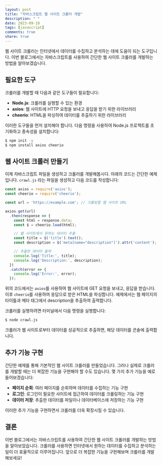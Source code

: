 ```yaml
---
layout: post
title: "자바스크립트 웹 사이트 크롤러 개발"
description: " "
date: 2023-09-10
tags: [javascript]
comments: true
share: true
---
```


웹 사이트 크롤러는 인터넷에서 데이터를 수집하고 분석하는 데에 도움이 되는 도구입니다. 이번 블로그에서는 자바스크립트를 사용하여 간단한 웹 사이트 크롤러를 개발하는 방법을 알아보겠습니다.

## 필요한 도구

크롤러를 개발할 때 다음과 같은 도구들이 필요합니다:

- **Node.js**: 크롤러를 실행할 수 있는 환경
- **axios**: 웹 사이트에 HTTP 요청을 보내고 응답을 받기 위한 라이브러리
- **cheerio**: HTML을 파싱하여 데이터를 추출하기 위한 라이브러리

이러한 도구들을 먼저 설치해야 합니다. 다음 명령을 사용하여 Node.js 프로젝트를 초기화하고 종속성을 설치합니다:

```bash
$ npm init -y
$ npm install axios cheerio
```

## 웹 사이트 크롤러 만들기

이제 자바스크립트 파일을 생성하고 크롤러를 개발해봅시다. 아래의 코드는 간단한 예제입니다. ```crawl.js``` 라는 파일을 생성하고 다음 코드를 작성합니다:

```javascript
const axios = require('axios');
const cheerio = require('cheerio');

const url = 'https://example.com'; // 크롤링할 웹 사이트 URL

axios.get(url)
  .then(response => {
    const html = response.data;
    const $ = cheerio.load(html);

    // 웹 사이트에서 원하는 데이터 추출
    const title = $('title').text();
    const description = $('meta[name="description"]').attr('content');

    // 추출한 데이터 출력
    console.log('Title:', title);
    console.log('Description:', description);
  })
  .catch(error => {
    console.log('Error:', error);
  });
```

위의 코드에서는 ```axios```를 사용하여 웹 사이트에 GET 요청을 보내고, 응답을 받습니다. 이후 ```cheerio```를 사용하여 응답으로 받은 HTML을 파싱합니다. 예제에서는 웹 페이지의 타이틀과 메타 태그에서 description을 추출하여 출력합니다.

크롤러를 실행하려면 터미널에서 다음 명령을 실행합니다:

```bash
$ node crawl.js
```

크롤러가 웹 사이트로부터 데이터를 성공적으로 추출하면, 해당 데이터를 콘솔에 출력합니다.

## 추가 기능 구현

간단한 예제를 통해 기본적인 웹 사이트 크롤러를 만들었습니다. 그러나 실제로 크롤러를 개발할 때는 더 복잡한 기능을 구현해야 할 수도 있습니다. 몇 가지 추가 기능을 예로 들어보겠습니다:

- **페이지 순회**: 여러 페이지를 순회하며 데이터를 수집하는 기능 구현
- **로그인**: 로그인이 필요한 사이트에 접근하여 데이터를 크롤링하는 기능 구현
- **데이터 저장**: 추출한 데이터를 파일이나 데이터베이스에 저장하는 기능 구현

이러한 추가 기능을 구현하면서 크롤러를 더욱 확장시킬 수 있습니다.

## 결론

이번 블로그에서는 자바스크립트를 사용하여 간단한 웹 사이트 크롤러를 개발하는 방법을 알아보았습니다. 크롤러를 사용하면 인터넷에서 원하는 데이터를 수집하고 분석하는 일이 더 효율적으로 이루어집니다. 앞으로 더 복잡한 기능을 구현해보며 크롤러를 개발해보세요!